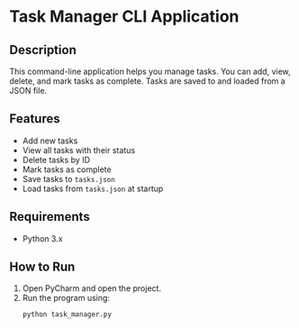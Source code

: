 # Task Manager CLI Application

## Description
This command-line application helps you manage tasks. You can add, view, delete, and mark tasks as complete. Tasks are saved to and loaded from a JSON file.

## Features
- Add new tasks
- View all tasks with their status
- Delete tasks by ID
- Mark tasks as complete
- Save tasks to `tasks.json`
- Load tasks from `tasks.json` at startup


## Requirements
- Python 3.x

## How to Run
1. Open PyCharm and open the project.
2. Run the program using:
    ```bash
   python task_manager.py